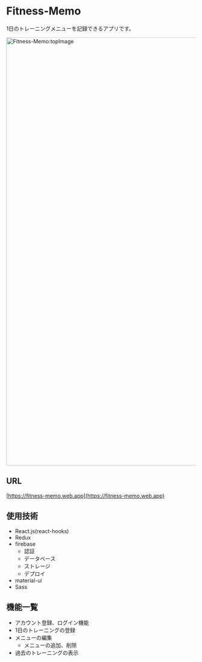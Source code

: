 # Fitness-Memo

1日のトレーニングメニューを記録できるアプリです。

<img width="1137" alt="Fitness-Memo:topImage" src="https://user-images.githubusercontent.com/68856311/104661118-33c90180-570b-11eb-9b11-6d7550ea86b6.png">

## URL

[https://fitness-memo.web.app](https://fitness-memo.web.app)

## 使用技術

- React.js(react-hooks)
- Redux
- firebase
  - 認証
  - データベース
  - ストレージ
  - デプロイ
- material-ui
- Sass

## 機能一覧

- アカウント登録、ログイン機能
- 1日のトレーニングの登録
- メニューの編集
  - メニューの追加、削除
- 過去のトレーニングの表示
